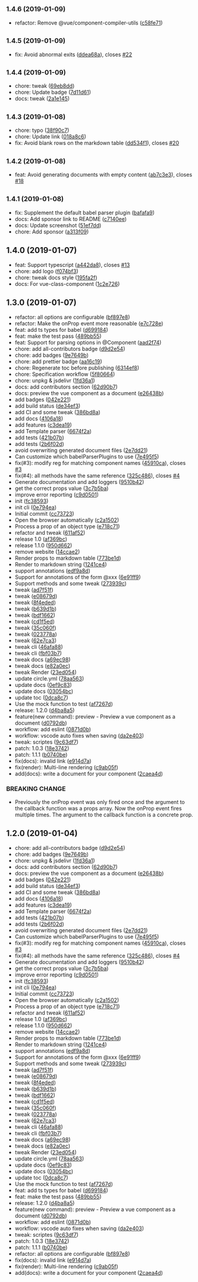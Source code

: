 ## <small>1.4.6 (2019-01-09)</small>

* refactor: Remove @vue/component-compiler-utils ([c58fe71](https://github.com/HcySunYang/vuese/commit/c58fe71))



## <small>1.4.5 (2019-01-09)</small>

* fix: Avoid abnormal exits ([ddea68a](https://github.com/HcySunYang/vuese/commit/ddea68a)), closes [#22](https://github.com/HcySunYang/vuese/issues/22)



## <small>1.4.4 (2019-01-09)</small>

* chore: tweak ([69eb8dd](https://github.com/HcySunYang/vuese/commit/69eb8dd))
* chore: Update badge ([7d11d61](https://github.com/HcySunYang/vuese/commit/7d11d61))
* docs: tweak ([2a1e145](https://github.com/HcySunYang/vuese/commit/2a1e145))



## <small>1.4.3 (2019-01-08)</small>

* chore: typo ([38f90c7](https://github.com/HcySunYang/vuese/commit/38f90c7))
* chore: Update link ([018a8c6](https://github.com/HcySunYang/vuese/commit/018a8c6))
* fix: Avoid blank rows on the markdown table ([dd534f1](https://github.com/HcySunYang/vuese/commit/dd534f1)), closes [#20](https://github.com/HcySunYang/vuese/issues/20)



## <small>1.4.2 (2019-01-08)</small>

* feat: Avoid generating documents with empty content ([ab7c3e3](https://github.com/HcySunYang/vuese/commit/ab7c3e3)), closes [#18](https://github.com/HcySunYang/vuese/issues/18)



## <small>1.4.1 (2019-01-08)</small>

* fix: Supplement the default babel parser plugin ([bafafa9](https://github.com/HcySunYang/vuese/commit/bafafa9))
* docs: Add sponsor link to README ([c7140ee](https://github.com/HcySunYang/vuese/commit/c7140ee))
* docs: Update screenshot ([51ef7dd](https://github.com/HcySunYang/vuese/commit/51ef7dd))
* chore: Add sponsor ([a313f09](https://github.com/HcySunYang/vuese/commit/a313f09))



## 1.4.0 (2019-01-07)

* feat: Support typescript ([a442da8](https://github.com/HcySunYang/vuese/commit/a442da8)), closes [#13](https://github.com/HcySunYang/vuese/issues/13)
* chore: add logo ([f074bf3](https://github.com/HcySunYang/vuese/commit/f074bf3))
* chore: tweak docs style ([195fa2f](https://github.com/HcySunYang/vuese/commit/195fa2f))
* docs: For vue-class-component ([1c2e726](https://github.com/HcySunYang/vuese/commit/1c2e726))



## 1.3.0 (2019-01-07)

* refactor: all options are configurable ([bf897e8](https://github.com/HcySunYang/vuese/commit/bf897e8))
* refactor: Make the onProp event more reasonable ([e7c728e](https://github.com/HcySunYang/vuese/commit/e7c728e))
* feat: add ts types for babel ([d699184](https://github.com/HcySunYang/vuese/commit/d699184))
* feat: make the test pass ([489bb55](https://github.com/HcySunYang/vuese/commit/489bb55))
* feat: Support for parsing options in @Component ([aad2f74](https://github.com/HcySunYang/vuese/commit/aad2f74))
* chore: add all-contributors badge ([d9d2e54](https://github.com/HcySunYang/vuese/commit/d9d2e54))
* chore: add badges ([9e7649b](https://github.com/HcySunYang/vuese/commit/9e7649b))
* chore: add prettier badge ([aa16c19](https://github.com/HcySunYang/vuese/commit/aa16c19))
* chore: Regenerate toc before publishing ([6314ef8](https://github.com/HcySunYang/vuese/commit/6314ef8))
* chore: Specification workflow ([5f80664](https://github.com/HcySunYang/vuese/commit/5f80664))
* chore: unpkg & jsdelivr ([1fd36a1](https://github.com/HcySunYang/vuese/commit/1fd36a1))
* docs: add contributors section ([62d90b7](https://github.com/HcySunYang/vuese/commit/62d90b7))
* docs: preview the vue component as a document ([e26438b](https://github.com/HcySunYang/vuese/commit/e26438b))
* add badges ([042e221](https://github.com/HcySunYang/vuese/commit/042e221))
* add build status ([de34ef3](https://github.com/HcySunYang/vuese/commit/de34ef3))
* add CI and some tweak ([386bd8a](https://github.com/HcySunYang/vuese/commit/386bd8a))
* add docs ([4106a18](https://github.com/HcySunYang/vuese/commit/4106a18))
* add features ([c3dea19](https://github.com/HcySunYang/vuese/commit/c3dea19))
* add Template parser ([6674f2a](https://github.com/HcySunYang/vuese/commit/6674f2a))
* add tests ([421b07b](https://github.com/HcySunYang/vuese/commit/421b07b))
* add tests ([2b6f02d](https://github.com/HcySunYang/vuese/commit/2b6f02d))
* avoid overwriting generated document files ([2e7dd21](https://github.com/HcySunYang/vuese/commit/2e7dd21))
* Can customize which babelParserPlugins to use ([7e495f5](https://github.com/HcySunYang/vuese/commit/7e495f5))
* fix(#3): modify reg for matching component names ([45910ca](https://github.com/HcySunYang/vuese/commit/45910ca)), closes [#3](https://github.com/HcySunYang/vuese/issues/3)
* fix(#4): all methods have the same reference ([325c486](https://github.com/HcySunYang/vuese/commit/325c486)), closes [#4](https://github.com/HcySunYang/vuese/issues/4)
* Generate documentation and add loggers ([9510b42](https://github.com/HcySunYang/vuese/commit/9510b42))
* get the correct props value ([3c7b5ba](https://github.com/HcySunYang/vuese/commit/3c7b5ba))
* improve error reporting ([c9d0501](https://github.com/HcySunYang/vuese/commit/c9d0501))
* init ([fc38593](https://github.com/HcySunYang/vuese/commit/fc38593))
* init cli ([0e794ea](https://github.com/HcySunYang/vuese/commit/0e794ea))
* Initial commit ([cc73723](https://github.com/HcySunYang/vuese/commit/cc73723))
* Open the browser automatically ([c2a1502](https://github.com/HcySunYang/vuese/commit/c2a1502))
* Process a prop of an object type ([e718c71](https://github.com/HcySunYang/vuese/commit/e718c71))
* refactor and tweak ([611af52](https://github.com/HcySunYang/vuese/commit/611af52))
* release 1.0 ([af369bc](https://github.com/HcySunYang/vuese/commit/af369bc))
* release 1.1.0 ([950d662](https://github.com/HcySunYang/vuese/commit/950d662))
* remove website ([14ccae2](https://github.com/HcySunYang/vuese/commit/14ccae2))
* Render props to markdown table ([773be1d](https://github.com/HcySunYang/vuese/commit/773be1d))
* Render to markdown string ([1241ce4](https://github.com/HcySunYang/vuese/commit/1241ce4))
* support annotations ([edf9a8d](https://github.com/HcySunYang/vuese/commit/edf9a8d))
* Support for annotations of the form @xxx ([6e91ff9](https://github.com/HcySunYang/vuese/commit/6e91ff9))
* Support methods and some tweak ([273939c](https://github.com/HcySunYang/vuese/commit/273939c))
* tweak ([ad7f51f](https://github.com/HcySunYang/vuese/commit/ad7f51f))
* tweak ([e08679d](https://github.com/HcySunYang/vuese/commit/e08679d))
* tweak ([8f4eded](https://github.com/HcySunYang/vuese/commit/8f4eded))
* tweak ([b639d1b](https://github.com/HcySunYang/vuese/commit/b639d1b))
* tweak ([bdf1662](https://github.com/HcySunYang/vuese/commit/bdf1662))
* tweak ([cd1f5ed](https://github.com/HcySunYang/vuese/commit/cd1f5ed))
* tweak ([35c060f](https://github.com/HcySunYang/vuese/commit/35c060f))
* tweak ([023778a](https://github.com/HcySunYang/vuese/commit/023778a))
* tweak ([62e7ca3](https://github.com/HcySunYang/vuese/commit/62e7ca3))
* tweak cli ([46afa88](https://github.com/HcySunYang/vuese/commit/46afa88))
* tweak cli ([fbf03b7](https://github.com/HcySunYang/vuese/commit/fbf03b7))
* tweak docs ([a69ec98](https://github.com/HcySunYang/vuese/commit/a69ec98))
* tweak docs ([e82a0ec](https://github.com/HcySunYang/vuese/commit/e82a0ec))
* tweak Render ([23ed054](https://github.com/HcySunYang/vuese/commit/23ed054))
* update circle.yml ([78aa563](https://github.com/HcySunYang/vuese/commit/78aa563))
* update docs ([0ef9c83](https://github.com/HcySunYang/vuese/commit/0ef9c83))
* update docs ([03054bc](https://github.com/HcySunYang/vuese/commit/03054bc))
* update toc ([0dca8c7](https://github.com/HcySunYang/vuese/commit/0dca8c7))
* Use the mock function to test ([af7267d](https://github.com/HcySunYang/vuese/commit/af7267d))
* release: 1.2.0 ([d4ba8a5](https://github.com/HcySunYang/vuese/commit/d4ba8a5))
* feature(new command): preview - Preview a vue component as a document ([d0792db](https://github.com/HcySunYang/vuese/commit/d0792db))
* workflow: add eslint ([0871d0b](https://github.com/HcySunYang/vuese/commit/0871d0b))
* workflow: vscode auto fixes when saving ([da2e403](https://github.com/HcySunYang/vuese/commit/da2e403))
* tweak: scriptes ([9c63df7](https://github.com/HcySunYang/vuese/commit/9c63df7))
* patch: 1.0.3 ([18e3742](https://github.com/HcySunYang/vuese/commit/18e3742))
* patch: 1.1.1 ([b0740be](https://github.com/HcySunYang/vuese/commit/b0740be))
* fix(docs): invalid link ([e914d7a](https://github.com/HcySunYang/vuese/commit/e914d7a))
* fix(render): Multi-line rendering ([c9ab05f](https://github.com/HcySunYang/vuese/commit/c9ab05f))
* add(docs): write a document for your component ([2caea4d](https://github.com/HcySunYang/vuese/commit/2caea4d))


### BREAKING CHANGE

* Previously the onProp event was only fired once and the argument to the callback
function was a props array. Now the onProp event fires multiple times. The argument to the callback
function is a concrete prop.


## 1.2.0 (2019-01-04)

* chore: add all-contributors badge ([d9d2e54](https://github.com/HcySunYang/vuese/commit/d9d2e54))
* chore: add badges ([9e7649b](https://github.com/HcySunYang/vuese/commit/9e7649b))
* chore: unpkg & jsdelivr ([1fd36a1](https://github.com/HcySunYang/vuese/commit/1fd36a1))
* docs: add contributors section ([62d90b7](https://github.com/HcySunYang/vuese/commit/62d90b7))
* docs: preview the vue component as a document ([e26438b](https://github.com/HcySunYang/vuese/commit/e26438b))
* add badges ([042e221](https://github.com/HcySunYang/vuese/commit/042e221))
* add build status ([de34ef3](https://github.com/HcySunYang/vuese/commit/de34ef3))
* add CI and some tweak ([386bd8a](https://github.com/HcySunYang/vuese/commit/386bd8a))
* add docs ([4106a18](https://github.com/HcySunYang/vuese/commit/4106a18))
* add features ([c3dea19](https://github.com/HcySunYang/vuese/commit/c3dea19))
* add Template parser ([6674f2a](https://github.com/HcySunYang/vuese/commit/6674f2a))
* add tests ([421b07b](https://github.com/HcySunYang/vuese/commit/421b07b))
* add tests ([2b6f02d](https://github.com/HcySunYang/vuese/commit/2b6f02d))
* avoid overwriting generated document files ([2e7dd21](https://github.com/HcySunYang/vuese/commit/2e7dd21))
* Can customize which babelParserPlugins to use ([7e495f5](https://github.com/HcySunYang/vuese/commit/7e495f5))
* fix(#3): modify reg for matching component names ([45910ca](https://github.com/HcySunYang/vuese/commit/45910ca)), closes [#3](https://github.com/HcySunYang/vuese/issues/3)
* fix(#4): all methods have the same reference ([325c486](https://github.com/HcySunYang/vuese/commit/325c486)), closes [#4](https://github.com/HcySunYang/vuese/issues/4)
* Generate documentation and add loggers ([9510b42](https://github.com/HcySunYang/vuese/commit/9510b42))
* get the correct props value ([3c7b5ba](https://github.com/HcySunYang/vuese/commit/3c7b5ba))
* improve error reporting ([c9d0501](https://github.com/HcySunYang/vuese/commit/c9d0501))
* init ([fc38593](https://github.com/HcySunYang/vuese/commit/fc38593))
* init cli ([0e794ea](https://github.com/HcySunYang/vuese/commit/0e794ea))
* Initial commit ([cc73723](https://github.com/HcySunYang/vuese/commit/cc73723))
* Open the browser automatically ([c2a1502](https://github.com/HcySunYang/vuese/commit/c2a1502))
* Process a prop of an object type ([e718c71](https://github.com/HcySunYang/vuese/commit/e718c71))
* refactor and tweak ([611af52](https://github.com/HcySunYang/vuese/commit/611af52))
* release 1.0 ([af369bc](https://github.com/HcySunYang/vuese/commit/af369bc))
* release 1.1.0 ([950d662](https://github.com/HcySunYang/vuese/commit/950d662))
* remove website ([14ccae2](https://github.com/HcySunYang/vuese/commit/14ccae2))
* Render props to markdown table ([773be1d](https://github.com/HcySunYang/vuese/commit/773be1d))
* Render to markdown string ([1241ce4](https://github.com/HcySunYang/vuese/commit/1241ce4))
* support annotations ([edf9a8d](https://github.com/HcySunYang/vuese/commit/edf9a8d))
* Support for annotations of the form @xxx ([6e91ff9](https://github.com/HcySunYang/vuese/commit/6e91ff9))
* Support methods and some tweak ([273939c](https://github.com/HcySunYang/vuese/commit/273939c))
* tweak ([ad7f51f](https://github.com/HcySunYang/vuese/commit/ad7f51f))
* tweak ([e08679d](https://github.com/HcySunYang/vuese/commit/e08679d))
* tweak ([8f4eded](https://github.com/HcySunYang/vuese/commit/8f4eded))
* tweak ([b639d1b](https://github.com/HcySunYang/vuese/commit/b639d1b))
* tweak ([bdf1662](https://github.com/HcySunYang/vuese/commit/bdf1662))
* tweak ([cd1f5ed](https://github.com/HcySunYang/vuese/commit/cd1f5ed))
* tweak ([35c060f](https://github.com/HcySunYang/vuese/commit/35c060f))
* tweak ([023778a](https://github.com/HcySunYang/vuese/commit/023778a))
* tweak ([62e7ca3](https://github.com/HcySunYang/vuese/commit/62e7ca3))
* tweak cli ([46afa88](https://github.com/HcySunYang/vuese/commit/46afa88))
* tweak cli ([fbf03b7](https://github.com/HcySunYang/vuese/commit/fbf03b7))
* tweak docs ([a69ec98](https://github.com/HcySunYang/vuese/commit/a69ec98))
* tweak docs ([e82a0ec](https://github.com/HcySunYang/vuese/commit/e82a0ec))
* tweak Render ([23ed054](https://github.com/HcySunYang/vuese/commit/23ed054))
* update circle.yml ([78aa563](https://github.com/HcySunYang/vuese/commit/78aa563))
* update docs ([0ef9c83](https://github.com/HcySunYang/vuese/commit/0ef9c83))
* update docs ([03054bc](https://github.com/HcySunYang/vuese/commit/03054bc))
* update toc ([0dca8c7](https://github.com/HcySunYang/vuese/commit/0dca8c7))
* Use the mock function to test ([af7267d](https://github.com/HcySunYang/vuese/commit/af7267d))
* feat: add ts types for babel ([d699184](https://github.com/HcySunYang/vuese/commit/d699184))
* feat: make the test pass ([489bb55](https://github.com/HcySunYang/vuese/commit/489bb55))
* release: 1.2.0 ([d4ba8a5](https://github.com/HcySunYang/vuese/commit/d4ba8a5))
* feature(new command): preview - Preview a vue component as a document ([d0792db](https://github.com/HcySunYang/vuese/commit/d0792db))
* workflow: add eslint ([0871d0b](https://github.com/HcySunYang/vuese/commit/0871d0b))
* workflow: vscode auto fixes when saving ([da2e403](https://github.com/HcySunYang/vuese/commit/da2e403))
* tweak: scriptes ([9c63df7](https://github.com/HcySunYang/vuese/commit/9c63df7))
* patch: 1.0.3 ([18e3742](https://github.com/HcySunYang/vuese/commit/18e3742))
* patch: 1.1.1 ([b0740be](https://github.com/HcySunYang/vuese/commit/b0740be))
* refactor: all options are configurable ([bf897e8](https://github.com/HcySunYang/vuese/commit/bf897e8))
* fix(docs): invalid link ([e914d7a](https://github.com/HcySunYang/vuese/commit/e914d7a))
* fix(render): Multi-line rendering ([c9ab05f](https://github.com/HcySunYang/vuese/commit/c9ab05f))
* add(docs): write a document for your component ([2caea4d](https://github.com/HcySunYang/vuese/commit/2caea4d))



